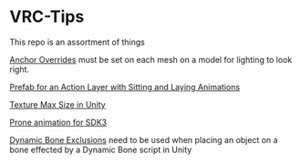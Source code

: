 # VRC-Tips
This repo is an assortment of things

[Anchor Overrides](AnchorOverrides.md) must be set on each mesh on a model for lighting to look right.   

[Prefab for an Action Layer with Sitting and Laying Animations](LaySittingPrefab.md)

[Texture Max Size in Unity](MaxTextureSize.md)  

[Prone animation for SDK3](SDK3Prone.md)   

[Dynamic Bone Exclusions](DynamicBoneExclusions.md) need to be used when placing an object on a bone effected by a Dynamic Bone script in Unity   

 

